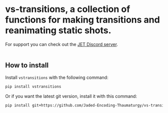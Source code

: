 # vs-transitions, a collection of functions for making transitions and reanimating static shots.

For support you can check out the [JET Discord server](https://discord.gg/XTpc6Fa9eB). <br><br>

## How to install

Install `vstransitions` with the following command:

```sh
pip install vstransitions
```

Or if you want the latest git version, install it with this command:

```sh
pip install git+https://github.com/Jaded-Encoding-Thaumaturgy/vs-transitions.git
```

<br>
